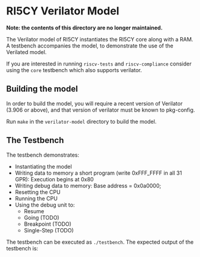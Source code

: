 RI5CY Verilator Model
=====================

**Note: the contents of this directory are no longer maintained.**

The Verilator model of RI5CY instantiates the RI5CY core along with a RAM. A
testbench accompanies the model, to demonstrate the use of the Verilated model.

If you are interested in running `riscv-tests` and `riscv-compliance` consider
using the `core` testbench which also supports verilator.

Building the model
------------------

In order to build the model, you will require a recent version of Verilator
(3.906 or above), and that version of verilator must be known to pkg-config.

Run `make` in the `verilator-model` directory to build the model.

The Testbench
-------------

The testbench demonstrates:

- Instantiating the model
- Writing data to memory a short program (write 0xFFF_FFFF in all 31 GPR): Execution begins at 0x80
- Writing debug data to memory: Base address = 0x0a0000;
- Resetting the CPU
- Running the CPU
- Using the debug unit to:
  - Resume
  - Going (TODO)
  - Breakpoint (TODO)
  - Single-Step (TODO)

The testbench can be executed as `./testbench`. The expected output of the
testbench is:

```
```
